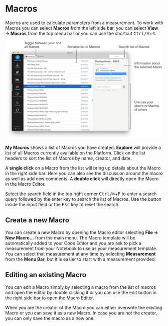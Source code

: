 # Macros

Macros are used to calculate parameters from a measurement. To work with Macros you can select **Macros** from the left side bar, you can select **View → Macros** from the top menu bar or you can use the shortcut <kbd>Ctrl/⌘</kbd>+<kbd>4</kbd>.

![The Macro List](./images/macro-list.png)

**My Macros** shows a list of Macros you have created. **Explore** will provide a list of all Macros currently available on the Platform. Click on the list headers to sort the list of Macros by name, creator, and date.

A **single click** on a Macro from the list will bring up details about the Macro in the right side bar. Here you can also see the discussion around the macro as well as add new comments. A **double click** will directly open the Macro in the Macro Editor.

Select the search field in the top right corner <kbd>Ctrl/⌘</kbd>+<kbd>F</kbd> to enter a search query followed by the enter key to search the list of Macros. Use the <i class="fa fa-times-circle"></i> button inside the input field or the <kbd>Esc</kbd> key to reset the search.

## Create a new Macro

You can create a new Macro by opening the Macro editor selecting **File → New Macro...** from the main menu. The Macro template will be automatically added to your Code Editor and you are ask to pick a measurement from your Notebook to use as your measurement template. You can select that measurement at any time by selecting **Measurement** from the **Menu Bar**, but it is easier to start with a measurement provided.

## Editing an existing Macro

You can edit a Macro simply by selecting a macro from the list of macros and open the editor by double clicking it or you can use the edit button in the right side bar to open the Macro Editor.

When you are the creator of the Macro you can either overwrite the existing Macro or you can save it as a new Macro. In case you are not the creator, you can only save the macro as a new one.
